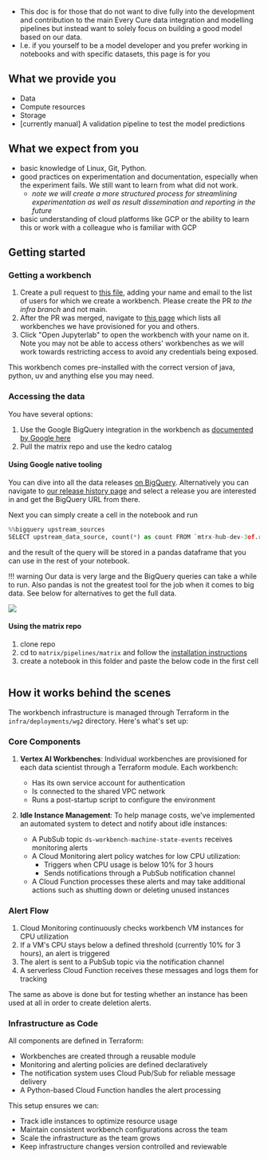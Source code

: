 - This doc is for those that do not want to dive fully into the
  development and contribution to the main Every Cure data integration and modelling pipelines
  but instead want to solely focus on building a good model based on our data. 
- I.e. if you yourself to be a model developer and you prefer working in notebooks and with specific datasets, this page is for you


## What we provide you
- Data
- Compute resources
- Storage
- [currently manual] A validation pipeline to test the model predictions 

## What we expect from you 

- basic knowledge of Linux, Git, Python.
- good practices on experimentation and documentation, especially when the experiment fails. We still want to learn from what did not work.
    - *note we will create a more structured process for streamlining experimentation as well as result dissemination and reporting in the future*
- basic understanding of cloud platforms like GCP or the ability to learn this or work with a colleague who is familiar with GCP

## Getting started

### Getting a workbench

<!-- TODO check the link after merging -->
1. Create a pull request to [this
   file](https://github.com/everycure-org/matrix/edit/infra/infra/deployments/wg2/workbenches.tf),
   adding your name and email to the list of users for which we create a workbench. Please
   create the PR _to the infra branch_ and not main.
2. After the PR was merged, navigate to [this
   page](https://console.cloud.google.com/vertex-ai/workbench/instances?inv=1&invt=AboxFQ&project=mtrx-wg2-modeling-dev-9yj)
   which lists all workbenches we have provisioned for you and others.
3. Click "Open Jupyterlab" to open the workbench with your name on it. Note you may not
   be able to access others' workbenches as we will work towards restricting access to avoid
   any credentials being exposed.

This workbench comes pre-installed with the correct version of java, python, uv and anything else you may need.

### Accessing the data 

You have several options:

1. Use the Google BigQuery integration in the workbench as [documented by Google here](https://cloud.google.com/vertex-ai/docs/workbench/instances/bigquery)
2. Pull the matrix repo and use the kedro catalog


#### Using Google native tooling

You can dive into all the data releases [on BigQuery](https://console.cloud.google.com/bigquery?inv=1&invt=AboxrQ&project=mtrx-hub-dev-3of&ws=!1m0). Alternatively you can navigate to [our release history page](https://docs.dev.everycure.org/releases/release_history/) and select a release you are interested in and get the BigQuery URL from there. 

Next you can simply create a cell in the notebook and run

```python
%%bigquery upstream_sources
SELECT upstream_data_source, count(*) as count FROM `mtrx-hub-dev-3of.release_v0_3_0.nodes` GROUP BY upstream_data_source
```

and the result of the query will be stored in a pandas dataframe that you can use in the rest of your notebook.

!!! warning
    Our data is very large and the BigQuery queries can take a while to run. Also pandas is not the greatest tool for the job when it comes to big data. See below for alternatives to get the full data.

<!-- add explanation on how to get it into spark -->

![](../assets/bq_access.png)


#### Using the matrix repo

1. clone repo
2. cd to `matrix/pipelines/matrix` and follow the [installation instructions](../onboarding/local-setup.md)
3. create a notebook in this folder and paste the below code in the first cell

<!-- TODO add 1 cell trick on how to load kedro datasets as pyspark dataframes -->
```python

```

## How it works behind the scenes

The workbench infrastructure is managed through Terraform in the `infra/deployments/wg2` directory. Here's what's set up:

### Core Components

1. **Vertex AI Workbenches**: Individual workbenches are provisioned for each data scientist through a Terraform module. Each workbench:
   - Has its own service account for authentication
   - Is connected to the shared VPC network
   - Runs a post-startup script to configure the environment

2. **Idle Instance Management**: To help manage costs, we've implemented an automated system to detect and notify about idle instances:

   - A PubSub topic `ds-workbench-machine-state-events` receives monitoring alerts
   - A Cloud Monitoring alert policy watches for low CPU utilization:
     - Triggers when CPU usage is below 10% for 3 hours
     - Sends notifications through a PubSub notification channel
   - A Cloud Function processes these alerts and may take additional actions such as shutting down or deleting unused instances
     <!-- - shuts down idle instances -->
     <!-- - alerts about the deletion of instances after 30 days of inactivity -->
     <!-- - deletes the instances (including their disk storage) after 35 days of inactivity -->

### Alert Flow

1. Cloud Monitoring continuously checks workbench VM instances for CPU utilization
2. If a VM's CPU stays below a defined threshold (currently 10% for 3 hours), an alert is triggered
3. The alert is sent to a PubSub topic via the notification channel
4. A serverless Cloud Function receives these messages and logs them for tracking

The same as above is done but for testing whether an instance has been used at all in order to create deletion alerts.

### Infrastructure as Code

All components are defined in Terraform:
- Workbenches are created through a reusable module
- Monitoring and alerting policies are defined declaratively
- The notification system uses Cloud Pub/Sub for reliable message delivery
- A Python-based Cloud Function handles the alert processing

This setup ensures we can:
- Track idle instances to optimize resource usage
- Maintain consistent workbench configurations across the team
- Scale the infrastructure as the team grows
- Keep infrastructure changes version controlled and reviewable
